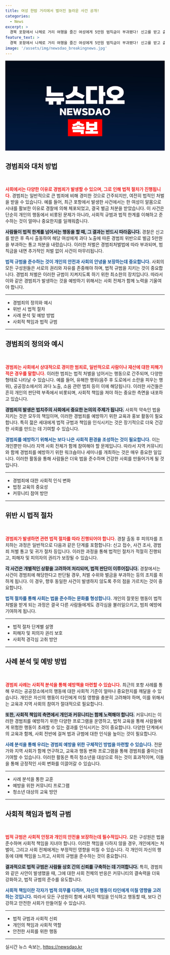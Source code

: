 ```yaml
---
title: 여성 한밤 거리에서 벌어진 놀라운 사건 공개!
categories:
  - News
excerpt: >
  경북 포항에서 나체로 거리 여행을 즐긴 여성에게 5만원 범칙금이 부과됐다! 신고를 받고 출동한 경찰, 그녀의 신나는 순간의 결말은? 놀라운 사건의 전말이 궁금하다면 클릭해보세요!
feature_text: >
  경북 포항에서 나체로 거리 여행을 즐긴 여성에게 5만원 범칙금이 부과됐다! 신고를 받고 출동한 경찰, 그녀의 신나는 순간의 결말은? 놀라운 사건의 전말이 궁금하다면 클릭해보세요!
image: '/assets/img/newsdao_breakingnews.jpg'
---
```


<p><img src="/assets/img/newsdao_breakingnews.jpg" alt="implanttips 속보" /></p>

<h2 data-ke-size="size26">경범죄와 대처 방법</h2>

<p data-ke-size="size16">&nbsp;</p>

<p><b><span style="color: #ee2323;">사회에서는 다양한 이유로 경범죄가 발생할 수 있으며, 그로 인해 법적 절차가 진행됩니다.</span></b> 경범죄는 일반적으로 큰 범죄에 비해 경미한 것으로 간주되지만, 여전히 법적인 처벌을 받을 수 있습니다. 예를 들어, 최근 포항에서 발생한 사건에서는 한 여성이 알몸으로 시내를 활보한 이유로 경찰에 의해 체포되었고, 결국 벌금 처분을 받았습니다. 이 사건은 단순히 개인의 행동에서 비롯된 문제가 아니라, 사회적 규범과 법적 한계를 이해하고 준수하는 것이 얼마나 중요한지를 일깨워줍니다.</p>

<p><b><span style="background-color: #21538527;">사람들이 법적 한계를 넘어서는 행동을 할 때, 그 결과는 반드시 따라옵니다.</span></b> 경찰은 신고를 받은 후 즉시 출동하여 해당 여성에게 과다 노출에 따른 경범죄 위반으로 벌금 5만원을 부과하는 통고 처분을 내렸습니다. 이러한 처벌은 경범죄처벌법에 따라 부과되며, 범칙금을 내면 추가적인 처벌 없이 사건이 마무리됩니다. </p>

<p><b><span style="color: #1a5490;">법적 규범을 준수하는 것이 개인의 안전과 사회의 안녕을 보장하는데 중요합니다.</span></b> 사회의 모든 구성원들은 서로의 권리와 자유를 존중해야 하며, 법적 규범을 지키는 것이 중요합니다. 경범죄 처벌은 이러한 규범이 지켜지도록 하기 위한 최소한의 장치입니다. 따라서 이와 같은 경범죄가 발생하는 것을 예방하기 위해서는 사회 전체가 함께 노력을 기울여야 합니다.</p>

<hr/>

<ul>
    <li>경범죄의 정의와 예시</li>
    <li>위반 시 법적 절차</li>
    <li>사례 분석 및 예방 방법</li>
    <li>사회적 책임과 법적 규범</li>
</ul>

<hr/>

<h2 data-ke-size="size26">경범죄의 정의와 예시</h2>

<p data-ke-size="size16">&nbsp;</p>

<p><b><span style="color: #ee2323;">경범죄는 사회에서 상대적으로 경미한 범죄로, 일반적으로 사람이나 재산에 대한 피해가 적은 경우를 말합니다.</span></b> 이러한 범죄는 법적 처벌을 넘어서는 행동으로 간주되며, 다양한 형태로 나타날 수 있습니다. 예를 들어, 유해한 행위(음주 후 도로에서 소란을 피우는 행위), 공공장소에서의 과다 노출, 소음 관련 범죄 등이 이에 해당됩니다. 이러한 사건들은 흔히 개인의 판단력 부족에서 비롯되며, 사회적 책임을 져야 하는 중요한 측면을 내포하고 있습니다.</p>

<p><b><span style="background-color: #21538527;">경범죄의 발생은 법치주의 사회에서 중요한 논의의 주제가 됩니다.</span></b> 사회적 약속인 법을 지키는 것은 모두의 책임이며, 이러한 경범죄를 예방하기 위한 교육과 홍보 활동이 필요합니다. 특히 젊은 세대에게 법적 규범과 책임을 인식시키는 것은 장기적으로 더욱 건강한 사회를 만드는 데 기여할 수 있습니다.</p>

<p><b><span style="color: #1a5490;">경범죄를 예방하기 위해서는 보다 나은 사회적 환경을 조성하는 것이 필요합니다.</span></b> 이는 개인뿐만 아니라 지역 사회 전체가 함께 참여해야 할 문제입니다. 따라서 지역 커뮤니티와 함께 경범죄를 예방하기 위한 워크숍이나 세미나를 개최하는 것은 매우 중요한 일입니다. 이러한 활동을 통해 사람들은 더욱 법을 준수하며 건강한 사회를 만들어가게 될 것입니다.</p>

<hr/>

<ul>
    <li>경범죄에 대한 사회적 인식 변화</li>
    <li>법정 교육의 중요성</li>
    <li>커뮤니티 참여 방안</li>
</ul>

<hr/>

<h2 data-ke-size="size26">위반 시 법적 절차</h2>

<p data-ke-size="size16">&nbsp;</p>

<p><b><span style="color: #ee2323;">경범죄가 발생하면 관련 법적 절차를 따라 진행되어야 합니다.</span></b> 경찰 출동 후 피의자를 조치하는 과정은 일반적으로 다음과 같은 단계를 포함합니다: 신고 접수, 사건 조사, 경범죄 처벌 통고 및 귀가 절차 등입니다. 이러한 과정을 통해 법적인 절차가 적절히 진행되고, 피해자 및 피의자의 권리가 보장될 수 있습니다.</p>

<p><b><span style="background-color: #21538527;">각 사건은 개별적인 상황을 고려하여 처리되며, 법적 판단이 이루어집니다.</span></b> 경찰에서는 사건이 경범죄에 해당한다고 판단될 경우, 처벌 수위와 벌금을 부과하는 등의 조치를 취하게 됩니다. 이 경우, 향후 동일한 사건이 발생하지 않도록 주의 점을 가르치는 것이 중요합니다.</p>

<p><b><span style="color: #1a5490;">법적 절차를 통해 사회는 법을 준수하는 문화를 형성합니다.</span></b> 개인의 잘못된 행동이 법적 처벌을 받게 되는 과정은 결국 다른 사람들에게도 경각심을 불러일으키고, 범죄 예방에 기여하게 됩니다.</p>

<hr/>

<ul>
    <li>법적 절차 단계별 설명</li>
    <li>피해자 및 피의자 권리 보호</li>
    <li>사회적 경각심 고취 방안</li>
</ul>

<hr/>

<h2 data-ke-size="size26">사례 분석 및 예방 방법</h2>

<p data-ke-size="size16">&nbsp;</p>

<p><b><span style="color: #ee2323;">경범죄 사례는 사회적 분석을 통해 예방책을 마련할 수 있습니다.</span></b> 최근의 포항 사례를 통해 우리는 공공장소에서의 행동에 대한 사회적 기준이 얼마나 중요한지를 깨달을 수 있습니다. 개인은 자신의 행동이 타인에게 미칠 영향을 충분히 고려해야 하며, 이를 위해서는 교육과 지역 사회의 참여가 절대적으로 필요합니다.</p>

<p><b><span style="background-color: #21538527;">또한, 사회적 책임의 측면에서 개인과 커뮤니티는 함께 노력해야 합니다.</span></b> 커뮤니티는 이러한 경범죄를 예방하기 위한 다양한 프로그램을 운영하고, 법적 교육을 통해 사람들에게 위험한 행동이 초래할 수 있는 결과를 인식시키는 것이 중요합니다. 다양한 단계에서의 교육과 함께, 사회 전반에 걸쳐 법과 규범에 대한 인식을 높이는 것이 필요합니다.</p>

<p><b><span style="color: #1a5490;">사례 분석을 통해 우리는 경범죄 예방을 위한 구체적인 방법을 마련할 수 있습니다.</span></b> 전문가와 지역 사회가 함께 연구하고, 교육과 행동 변화 프로그램을 통해 경범죄를 줄이는데 기여할 수 있습니다. 이러한 활동은 특히 청소년을 대상으로 하는 것이 효과적이며, 이들을 통해 긍정적인 사회 변화를 이끌어갈 수 있습니다.</p>

<hr/>

<ul>
    <li>사례 분석을 통한 교훈</li>
    <li>예방을 위한 커뮤니티 프로그램</li>
    <li>청소년 대상의 교육 방안</li>
</ul>

<hr/>

<h2 data-ke-size="size26">사회적 책임과 법적 규범</h2>

<p data-ke-size="size16">&nbsp;</p>

<p><b><span style="color: #ee2323;">법적 규범은 사회적 안정과 개인의 안전을 보장하는데 필수적입니다.</span></b> 모든 구성원은 법을 준수하며 사회적 책임을 지녀야 합니다. 이러한 책임을 다하지 않을 경우, 개인에게는 처벌이, 그리고 사회 전체에게는 부정적인 영향을 미칠 수 있습니다. 각 개인이 자신의 행동에 대해 책임을 느끼고, 사회의 규범을 준수하는 것이 중요합니다.</p>

<p><b><span style="background-color: #21538527;">결과적으로 법적 규범은 사람들 상호 간의 신뢰를 구축하는 데 기여합니다.</span></b> 특히, 경범죄와 같은 사안이 발생했을 때, 그에 대한 사회 전체의 반응은 커뮤니티의 결속력을 더욱 강화하고, 법적 규범의 준수를 유도합니다.</p>

<p><b><span style="color: #1a5490;">사회적 책임이란 각자가 법적 의무를 다하며, 자신의 행동이 타인에게 미칠 영향을 고려하는 것입니다.</span></b> 따라서 모든 구성원이 함께 사회적 책임을 인식하고 행동할 때, 보다 건강하고 안전한 사회가 만들어질 수 있습니다.</p>

<hr/>

<ul>
    <li>법적 규범과 사회적 신뢰</li>
    <li>개인의 책임과 사회적 역할</li>
    <li>안전한 사회를 위한 행동</li>
</ul> 

<hr/>
실시간 뉴스 속보는, <a href="https://newsdao.kr" rel="dofollow">https://newsdao.kr</a>


